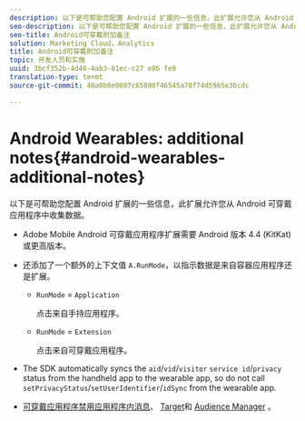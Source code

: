 ```yaml
---
description: 以下是可帮助您配置 Android 扩展的一些信息，此扩展允许您从 Android 可穿戴应用程序中收集数据。
seo-description: 以下是可帮助您配置 Android 扩展的一些信息，此扩展允许您从 Android 可穿戴应用程序中收集数据。
seo-title: Android可穿戴附加备注
solution: Marketing Cloud，Analytics
title: Android可穿戴附加备注
topic: 开发人员和实施
uuid: 3bcf352b-4d46-4ab3-81ec-c27 e86 fe9
translation-type: tm+mt
source-git-commit: 46a0b8e0087c65880f46545a78f74d5985e36cdc

---
```



# Android Wearables: additional notes{#android-wearables-additional-notes}

以下是可帮助您配置 Android 扩展的一些信息，此扩展允许您从 Android 可穿戴应用程序中收集数据。

* Adobe Mobile Android 可穿戴应用程序扩展需要 Android 版本 4.4 (KitKat) 或更高版本。
* 还添加了一个额外的上下文值 `A.RunMode`，以指示数据是来自容器应用程序还是扩展。

   * `RunMode` = `Application`

      点击来自手持应用程序。

   * `RunMode` = `Extension`

      点击来自可穿戴应用程序。

* The SDK automatically syncs the `aid`/`vid`/`visitor` `service id`/`privacy` status from the handheld app to the wearable app, so do not call `setPrivacyStatus`/`setUserIdentifier`/`idSync` from the wearable app.
* [可穿戴应用程序禁用应用程序内消息](/help/android/messaging-main/messaging/messaging.md)、 [Target](/help/android/target-main/target.md)和 [Audience Manager](/help/android/audience-manager/audiencemgmt.md) 。

